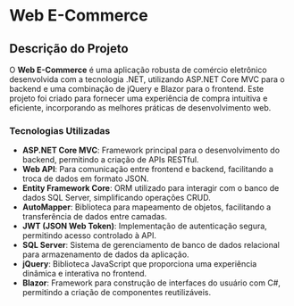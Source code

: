 # Web E-Commerce

## Descrição do Projeto

O **Web E-Commerce** é uma aplicação robusta de comércio eletrônico desenvolvida com a tecnologia .NET, utilizando ASP.NET Core MVC para o backend e uma combinação de jQuery e Blazor para o frontend. Este projeto foi criado para fornecer uma experiência de compra intuitiva e eficiente, incorporando as melhores práticas de desenvolvimento web.

### Tecnologias Utilizadas

- **ASP.NET Core MVC**: Framework principal para o desenvolvimento do backend, permitindo a criação de APIs RESTful.
- **Web API**: Para comunicação entre frontend e backend, facilitando a troca de dados em formato JSON.
- **Entity Framework Core**: ORM utilizado para interagir com o banco de dados SQL Server, simplificando operações CRUD.
- **AutoMapper**: Biblioteca para mapeamento de objetos, facilitando a transferência de dados entre camadas.
- **JWT (JSON Web Token)**: Implementação de autenticação segura, permitindo acesso controlado à API.
- **SQL Server**: Sistema de gerenciamento de banco de dados relacional para armazenamento de dados da aplicação.
- **jQuery**: Biblioteca JavaScript que proporciona uma experiência dinâmica e interativa no frontend.
- **Blazor**: Framework para construção de interfaces do usuário com C#, permitindo a criação de componentes reutilizáveis.


